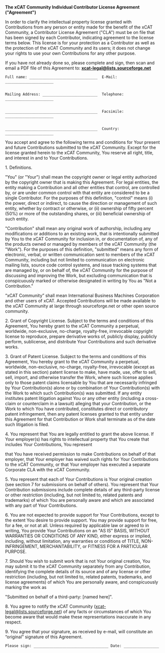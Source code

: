 **The xCAT Community Individual Contributor License Agreement ("Agreement")**

  
In order to clarify the intellectual property license granted with Contributions from any person or entity made for the benefit of the xCAT Community, a Contributor License Agreement ("CLA") must be on file that has been signed by each Contributor, indicating agreement to the license terms below. This license is for your protection as a Contributor as well as the protection of the xCAT Community and its users; it does not change your rights to use your own Contributions for any other purpose. 

If you have not already done so, please complete and sign, then scan and email a PDF file of this Agreement to: **xcat-legal@lists.sourceforge.net** 
    
    
    
    Full name: _______________________________  E-Mail: ______________________
    
    
    Mailing Address: _________________________  Telephone: ______________________
    
    
    __________________________________________  Facsimile: ______________________
    
    
    __________________________________________  Country: ______________________
    

  
You accept and agree to the following terms and conditions for Your present and future Contributions submitted to the xCAT Community. Except for the license granted herein to the xCAT Community, You reserve all right, title, and interest in and to Your Contributions. 

  
1\. Definitions. 

"You" (or "Your") shall mean the copyright owner or legal entity authorized by the copyright owner that is making this Agreement. For legal entities, the entity making a Contribution and all other entities that control, are controlled by, or are under common control with that entity are considered to be a single Contributor. For the purposes of this definition, "control" means (i) the power, direct or indirect, to cause the direction or management of such entity, whether by contract or otherwise, or (ii) ownership of fifty percent (50%) or more of the outstanding shares, or (iii) beneficial ownership of such entity. 

"Contribution" shall mean any original work of authorship, including any modifications or additions to an existing work, that is intentionally submitted by You to the xCAT Community for inclusion in, or documentation of, any of the products owned or managed by members of the xCAT Community (the "Work"). For the purposes of this definition, "submitted" means any form of electronic, verbal, or written communication sent to members of the xCAT Community, including but not limited to communication on electronic mailing lists, source code control systems, and issue tracking systems that are managed by, or on behalf of, the xCAT Community for the purpose of discussing and improving the Work, but excluding communication that is conspicuously marked or otherwise designated in writing by You as "Not a Contribution." 

  
“xCAT Community” shall mean International Business Machines Corporation and other users of xCAT. Accepted Contributions will be made available to the xCAT Community at large through sourceforge.net or other open source community. 

  
2\. Grant of Copyright License. Subject to the terms and conditions of this Agreement, You hereby grant to the xCAT Community a perpetual, worldwide, non-exclusive, no-charge, royalty-free, irrevocable copyright license to reproduce, prepare derivative works of, publicly display, publicly perform, sublicense, and distribute Your Contributions and such derivative works. 

  
3\. Grant of Patent License. Subject to the terms and conditions of this Agreement, You hereby grant to the xCAT Community a perpetual, worldwide, non-exclusive, no-charge, royalty-free, irrevocable (except as stated in this section) patent license to make, have made, use, offer to sell, sell, import, and otherwise transfer the Work, where such license applies only to those patent claims licensable by You that are necessarily infringed by Your Contribution(s) alone or by combination of Your Contribution(s) with the Work to which such Contribution(s) was submitted. If any entity institutes patent litigation against You or any other entity (including a cross-claim or counterclaim in a lawsuit) alleging that your Contribution, or the Work to which You have contributed, constitutes direct or contributory patent infringement, then any patent licenses granted to that entity under this Agreement for that Contribution or Work shall terminate as of the date such litigation is filed. 

  
4\. You represent that You are legally entitled to grant the above license. If Your employer(s) has rights to intellectual property that You create that includes Your Contributions, You represent 

that You have received permission to make Contributions on behalf of that employer, that Your employer has waived such rights for Your Contributions to the xCAT Community, or that Your employer has executed a separate Corporate CLA with the xCAT Community. 

  
5\. You represent that each of Your Contributions is Your original creation (see section 7 for submissions on behalf of others). You represent that Your Contribution submissions include complete details of any third-party license or other restriction (including, but not limited to, related patents and trademarks) of which You are personally aware and which are associated with any part of Your Contributions. 

  
6\. You are not expected to provide support for Your Contributions, except to the extent You desire to provide support. You may provide support for free, for a fee, or not at all. Unless required by applicable law or agreed to in writing, You provide Your Contributions on an "AS IS" BASIS, WITHOUT WARRANTIES OR CONDITIONS OF ANY KIND, either express or implied, including, without limitation, any warranties or conditions of TITLE, NON-INFRINGEMENT, MERCHANTABILITY, or FITNESS FOR A PARTICULAR PURPOSE. 

  
7\. Should You wish to submit work that is not Your original creation, You may submit it to the xCAT Community separately from any Contribution, identifying the complete details of its source and of any license or other restriction (including, but not limited to, related patents, trademarks, and license agreements) of which You are personally aware, and conspicuously marking the work as 

"Submitted on behalf of a third-party: [named here]". 

  
8\. You agree to notify the xCAT Community ([xcat-legal@lists.sourceforge.net](mailto:xcat-legal@lists.sourceforge.net)) of any facts or circumstances of which You become aware that would make these representations inaccurate in any respect. 

  
9\. You agree that your signature, as received by e-mail, will constitute an “original” signature of this Agreement. 
    
    
    
    
    Please sign: __________________________________ Date: ________________
    

